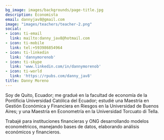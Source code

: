 ```yaml
---
bg_image: images/backgrounds/page-title.jpg
description: Economista
email: dannyjav8@gmail.com
image: "images/teachers/teacher-2.png"
social:
- icon: ti-email
  link: mailto:danny_jav8@hotmail.com
- icon: ti-mobile
  link: tel:+593986854964
- icon: ti-linkedin
  link: 'dannymorenob'
- icon: ti-skype
  link: 'www.linkedin.com/in/dannymorenob'
- icon: ti-world
  link: 'https://rpubs.com/danny_jav8'
title: Danny Moreno
---
```


Soy de Quito, Ecuador; me gradué en la facultad de economía de la Pontificia Universidad Católica del Ecuador; estudié una Maestría en Gestión Económica y Financiera en Riesgos en la Universidad de Buenos Aires; y una Maestría en Econometría en la Universidad Torcuato di Tella.

Trabajé para instituciones financieras y ONG desarrollando modelos econométricos, manejando bases de datos, elaborando análisis económicos y financieros.